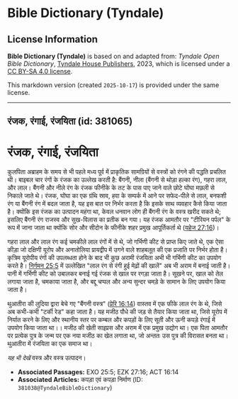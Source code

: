 # Bible Dictionary (Tyndale)

## License Information

**Bible Dictionary (Tyndale)** is based on and adapted from: _Tyndale Open Bible Dictionary_, [Tyndale House Publishers](https://tyndaleopenresources.com/), 2023, which is licensed under a [CC BY-SA 4.0 license](https://creativecommons.org/licenses/by-sa/4.0/legalcode.en).

This markdown version (created `2025-10-17`) is provided under the same license.



--------------------------------

## रंजक, रंगाई, रंजयिता (id: 381065)

रंजक, रंगाई, रंजयिता
====================

कुलपिता अब्राहम के समय से भी पहले मध्य पूर्व में प्राकृतिक सामग्रियों से वस्त्रों को रंगने की पद्धति प्रचलित थी। बाइबल चार रंगों के रंजक का उल्लेख करती है: बैंगनी, नीला (बैंगनी से थोड़ा हल्का रंग), गहरा लाल, और लाल। बैंगनी और नीले रंग के रंजक फीनीके के तट के पास पाए जाने वाले छोटे घोंघा मछली से निकाले जाते थे। रंजक, घोंघा का एक ग्रंथि स्राव, हवा के सम्पर्क में आने पर सफेद\-पीले से लाल, बनफशी रंग या बैंगनी रंग में बदल जाता है, यह इस बात पर निर्भर करता है कि इसके साथ व्यवहार कैसे किया जाता है। क्योंकि इस रंजक का उत्पादन महंगा था, केवल धनवान लोग ही बैंगनी रंग के वस्त्र खरीद सकते थे; इसलिए बैंगनी रंग राजस्व और सुख\-विलास का प्रतीक बन गया। यह रंजक आमतौर पर "टीरियन पर्पल" के रूप में जाना जाता था क्योंकि सोर और सीदोन के फीनीके शहर प्रमुख आपूर्तिकर्ता थे ([यहेज 27:16](https://ref.ly/Ezek27:16))।

गहरा लाल और लाल रंग कई चमकीले लाल रंगों में से थे, जो गर्भिणी कीट से प्राप्त किए जाते थे, एक ऐसा कीड़ा जो दक्षिणी यूरोप और अनातोलिया प्रायद्वीप में उगने वाले शाहबलूत की एक प्रजाति पर निर्भर होता है। कृत्रिम यूरोपीय रंगों की उपलब्धता होने के बाद भी कुछ अरामी रंजयिता अभी भी गर्भिणी कीट का उपयोग करते है। [निर्गमन 25:5](https://ref.ly/Exod25:5) में उल्लेखित "लाल रंग से रंगी हुई मेढ़ों की खालें" अब भी अराम में बनाई जाती है। पानी में गर्भिणी कीट को उबालकर बनाई गई रंजक से खाल पर रगड़ा जाता है। सूखने पर, खाल को तेल लगाया जाता है, चमकाया जाता है, और बद्दू चप्पल और अन्य सुन्दर चमड़े के सामान के लिए उपयोग किया जाता है।

थुआतीरा की लुदिया द्वारा बेचे गए "बैंगनी वस्त्र" ([प्रेरि 16:14](https://ref.ly/Acts16:14)) वास्तव में एक फीके लाल रंग के थे, जिसे अब कभी\-कभी "टर्की रेड" कहा जाता है। यह मजीठ पौधे की जड़ से तैयार किया जाता था, जिसे यूरोप में निर्यात करने के लिए और स्थानीय स्तर पर कम्बल और कपड़ों के लिए सूती और ऊनी कपड़े रंगाई में उपयोग किया जाता था।। मजीठ की खेती साइप्रस और अराम में एक प्रमुख उद्योग था। एक पिता आमतौर पर प्रत्येक पुत्र के जन्म पर एक नया मजीठ का खेत लगाता था, जो अन्ततः उस पुत्र की विरासत बनता था। थुआतीरा में रंजयिता का एक समाज था।

*यह भी देखें* वस्त्र और वस्त्र उत्पादन।

* **Associated Passages:** EXO 25:5; EZK 27:16; ACT 16:14
* **Associated Articles:** कपड़ा एवं कपड़ा निर्माण (ID: `381038@TyndaleBibleDictionary`)

